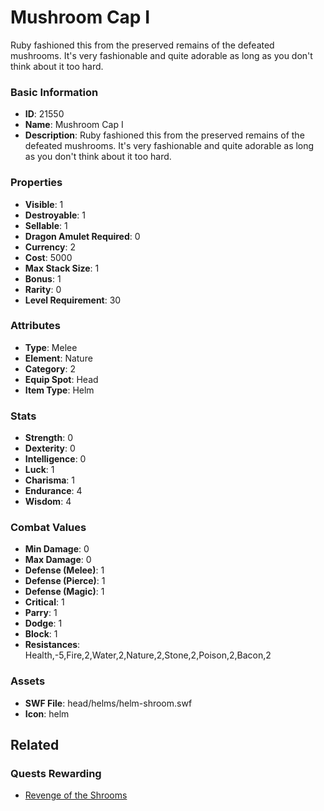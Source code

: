 # Mushroom Cap I

Ruby fashioned this from the preserved remains of the defeated mushrooms. It's very fashionable and quite adorable as long as you don't think about it too hard.

### Basic Information

- **ID**: 21550
- **Name**: Mushroom Cap I
- **Description**: Ruby fashioned this from the preserved remains of the defeated mushrooms. It&#039;s very fashionable and quite adorable as long as you don&#039;t think about it too hard.

### Properties

- **Visible**: 1
- **Destroyable**: 1
- **Sellable**: 1
- **Dragon Amulet Required**: 0
- **Currency**: 2
- **Cost**: 5000
- **Max Stack Size**: 1
- **Bonus**: 1
- **Rarity**: 0
- **Level Requirement**: 30

### Attributes

- **Type**: Melee
- **Element**: Nature
- **Category**: 2
- **Equip Spot**: Head
- **Item Type**: Helm

### Stats

- **Strength**: 0
- **Dexterity**: 0
- **Intelligence**: 0
- **Luck**: 1
- **Charisma**: 1
- **Endurance**: 4
- **Wisdom**: 4

### Combat Values

- **Min Damage**: 0
- **Max Damage**: 0
- **Defense (Melee)**: 1
- **Defense (Pierce)**: 1
- **Defense (Magic)**: 1
- **Critical**: 1
- **Parry**: 1
- **Dodge**: 1
- **Block**: 1
- **Resistances**: Health,-5,Fire,2,Water,2,Nature,2,Stone,2,Poison,2,Bacon,2

### Assets

- **SWF File**: head/helms/helm-shroom.swf
- **Icon**: helm

## Related

### Quests Rewarding

- [Revenge of the Shrooms](../quests/2046-revenge-of-the-shrooms.md)

